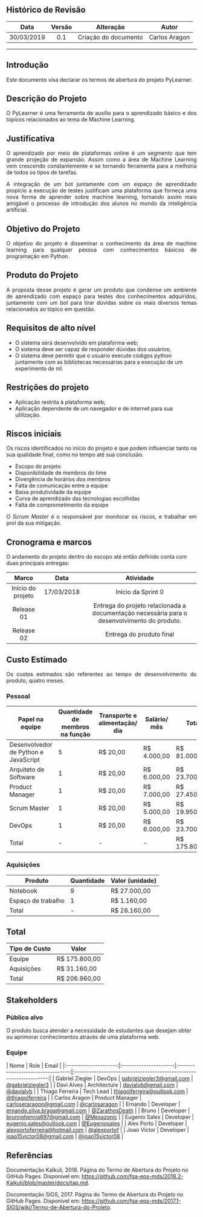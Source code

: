 ## Histórico de Revisão

|    Data    | Versão |	   Alteração    |      Autor     |
|:----------:|:------:|:---------------:|:--------------:|
| 30/03/2019 |  0.1   | Criação do documento |Carlos Aragon|

***   


## Introdução   
<p align="justify">
Este documento visa declarar os termos de abertura do projeto PyLearner.
</p>

## Descrição do Projeto    
<p align="justify">
O PyLearner é uma ferramenta de auxílio para o aprendizado básico e dos tópicos relacionados ao tema de Machine Learning.
</p>

## Justificativa   
<p align="justify">
O aprendizado por meio de plataformas online é um segmento que tem grande projeção de expansão. Assim como a área de Machine Learning vem crescendo constantemente e se tornando ferramenta para a melhoria de todos os tipos de tarefas.
</p>

<p align="justify">
A integração de um bot juntamente com um espaço de aprendizado propício a execução de testes justificam uma plataforma que forneça uma nova forma de aprender sobre machine learning, tornando assim mais amigável o processo de introdução dos alunos no mundo da inteligência artificial.

## Objetivo do Projeto   
<p align="justify">
O objetivo do projeto é disseminar o conhecimento da área de machine learning para qualquer pessoa com conhecimentos básicos de programação em Python.</p>

## Produto do Projeto   
<p align="justify">
A proposta desse projeto é gerar um produto que condense um ambiente de aprendizado com espaço para testes dos conhecimentos adquiridos, juntamente com um bot para tirar dúvidas sobre os mais diversos temas relacionados ao tópico em questão.</p>

## Requisitos de alto nível   
* O sistema será desenvolvido em plataforma web;
* O sistema deve ser capaz de responder dúvidas dos usuários;
* O sistema deve permitir que o usuário execute códigos python juntamente com as bibliotecas necessárias para a execução de um experimento de ml.

## Restrições do projeto
* Aplicação restrita à plataforma web;
* Aplicação dependente de um navegador e de internet para sua utilização.

## Riscos iniciais   
<p align="justify">
Os riscos identificados no início do projeto e que podem influenciar tanto na sua qualidade final, como no tempo até sua conclusão.</p>

<ul>
    <li>Escopo do projeto</li>
    <li>Disponibilidade de membros do time</li>
    <li>Divergência de horários dos membros</li>
    <li>Falta de comunicação entre a equipe</li>
    <li>Baixa produtividade da equipe</li>
    <li>Curva de aprendizado das tecnologias escolhidas</li>
    <li>Falta de comprometimento da equipe</li>
</ul>

<p align="justify">
O <i>Scrum Master</i> é o responsável por monitorar os riscos, e trabalhar em prol da sua mitigação. 

## Cronograma e marcos
O andamento do projeto dentro do escopo até então definido conta com duas principais entregas:

| Marco | Data | Atividade |
|:-----:|:----:|:---------:|
|Início do projeto| 17/03/2018 | Início da Sprint 0 |
|Release 01|  | Entrega do projeto relacionada a documentação necessária para o desenvolvimento do produto.|
|Release 02|  | Entrega do produto final |

## Custo Estimado    
<p align="justify">
Os custos estimados são referentes ao tempo de desenvolvimento do produto, quatro meses.</p>

### Pessoal   
| Papel na equipe                             | Quantidade de membros na função | Transporte e alimentação/ dia | Salário/ mês | Total         |
|---------------------------------------------|---------------------------------|-------------------------------|--------------|---------------|
| Desenvolvedor de Python e JavaScript |                5                |            R$ 20,00           |  R$ 4.000,00 |  R$ 81.000,00 |
| Arquiteto de Software                       |                1                |            R$ 20,00           |  R$ 6.000,00 |  R$ 23.700,00 |
| Product Manager                             |                1                |            R$ 20,00           |  R$ 7.000,00 |  R$ 27.450,00 |
| Scrum Master                                 |                1                |            R$ 20,00           |  R$ 5.000,00 |  R$ 19.950,00 |
| DevOps                                      |                1                |            R$ 20,00           |  R$ 6.000,00 |  R$ 23.700,00 |
| Total                                       |                -                |               -               |       -      | R$ 175.800,00 |

### Aquisições
| Produto            | Quantidade | Valor (unidade) |
|--------------------|------------|-----------------|
| Notebook           |     9     |   R$ 27.000,00  |
| Espaço de trabalho |      1     |   R$ 1.160,00   |
| Total              |     -      |   R$ 28.160,00  |

## Total

|Tipo de Custo|     Valor     |
|-------------|---------------|
| Equipe      | R$ 175.800,00 |
| Aquisições  | R$ 31.160,00  |
| Total       | R$ 206.960,00 |

## Stakeholders
### Público alvo
O produto busca atender a necessidade de estudantes que desejam obter ou aprimorar conhecimentos através de uma plataforma web.
### Equipe

|         Nome          |	Role		|               Email               | 
|:---------------------:|:---------------------:|:---------------------------------:|:-------------------------------------------------------------------:|
|  Gabriel Ziegler      |        DevOps         |  [gabrielziegler3@gmail.com]()    |   [@gabrielziegler3](https://github.com/gabrielziegler3)            |
|  Davi Alves           |      Architecture     |  [davialvb@gmail.com]()  | [@davialvb](https://github.com/davialvb) |
|  Thiago Ferreira      |       Tech Lead       | [thiagoiferreira@outlook.com]() | [@thiagoiferreira](https://github.com/thiagoiferreira) | 
|  Carlos Aragon        |     Product Manager   | [carloseraragon@gmail.com]() | [@carlosaragon](https://github.com/carlosaragon) |
|  Ernando 		|      Developer        | [ernando.silva.braga@gmail.com]() | [@ZarathosDeath](https://github.com/ZarathosDeath) |
|  Bruno 		|      Developer        | [brunnohenriq697@gmail.com]() | [@Mexazonic](https://github.com/Mexazonic) |
|  Eugenio Sales 	|      Developer        | [eugenio.sales@outlook.com]() | [@Eugeniosales](https://github.com/Eugeniosales) |
|  Alex Porto 		|      Developer        | [alexportoferreira@hotmail.com]() | [@alexportof](https://github.com/alexportof) |
|  Joao Victor 		|      Developer        | [joao15victor08@gmail.com]() | [@joao15victor08](https://github.com/joao15victor08) |

## Referências

Documentação Kalkuli, 2018. Página do Termo de Abertura do Projeto no GitHub Pages. Disponível em: <https://github.com/fga-eps-mds/2018.2-Kalkuli/blob/master/docs/tap.md>.

Documentação SIGS, 2017. Página do Termo de Abertura do Projeto no GitHub Pages. Disponível em: <https://github.com/fga-eps-mds/2017.1-SIGS/wiki/Termo-de-Abertura-do-Projeto>.